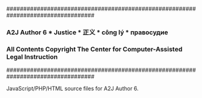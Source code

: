 ##################################################################################
### A2J Author 6 * Justice * 正义 * công lý * правосудие                        ###
### All Contents Copyright The Center for Computer-Assisted Legal Instruction  ###
##################################################################################

JavaScript/PHP/HTML source files for A2J Author 6.
